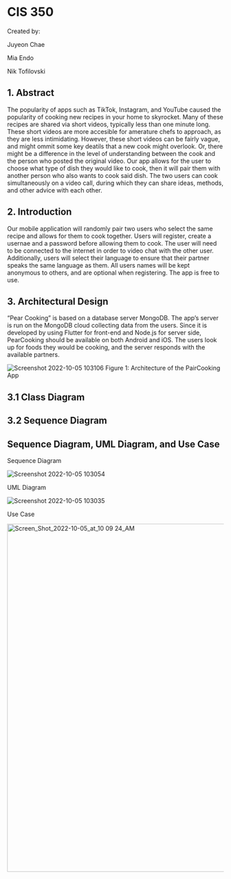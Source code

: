 # CIS 350

Created by:

Juyeon Chae

Mia Endo

Nik Tofilovski

## 1. Abstract

The popularity of apps such as TikTok, Instagram, and YouTube caused the popularity of cooking new recipes in your home to skyrocket. Many of these recipes are shared via short videos, typically less than one minute long. These short videos are more accesible for amerature chefs to approach, as they are less intimidating. However, these short videos can be fairly vague, and might ommit some key deatils that a new cook might overlook. Or, there might be a difference in the level of understanding between the cook and the person who posted the original video. Our app allows for the user to choose what type of dish they would like to cook, then it will pair them with another person who also wants to cook said dish. The two users can cook simultaneously on a video call, during which they can share ideas, methods, and other advice with each other.

## 2. Introduction

Our mobile application will randomly pair two users who select the same recipe and allows for them to cook together. Users will register, create a usernae and a password before allowing them to cook. The user will need to be connected to the internet in order to video chat with the other user. Additionally, users will select their language to ensure that their partner speaks the same language as them. All users names will be kept anonymous to others, and are optional when registering. The app is free to use.

## 3. Architectural Design
“Pear Cooking” is based on a database server MongoDB. The app’s server is run on the MongoDB cloud collecting data from the users. Since it is developed by using Flutter for front-end and Node.js for server side, PearCooking should be available on both Android and iOS. The users look up for foods they would be cooking, and the server responds with the available partners. 


![Screenshot 2022-10-05 103106](https://user-images.githubusercontent.com/97745229/194086607-254ca9cb-367b-4da9-a791-58fb8e245f4a.png)
Figure 1: Architecture of the PairCooking App




## 3.1 Class Diagram

## 3.2 Sequence Diagram



## Sequence Diagram, UML Diagram, and Use Case 


Sequence Diagram

![Screenshot 2022-10-05 103054](https://user-images.githubusercontent.com/97745229/194086644-cedc9c86-939c-48d6-8492-03e52b51c26e.png)

UML Diagram

![Screenshot 2022-10-05 103035](https://user-images.githubusercontent.com/97745229/194086664-d00acecb-fe18-47f1-87c4-ebc0e97e4cfc.png)

Use Case

<img width="807" alt="Screen_Shot_2022-10-05_at_10 09 24_AM" src="https://user-images.githubusercontent.com/97745229/194086212-7c3bb9ea-3c34-4140-bbdb-d5c9392ed910.png">

